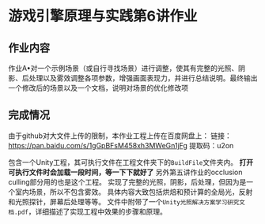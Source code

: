 # 游戏引擎原理与实践第6讲作业
## 作业内容
作业A•对一个示例场景（或自行寻找场景）进行调整，使其有完整的光照、阴影、后处理以及雾效调整各项参数，增强画面表现力，并进行总结说明。最终输出一个修改后的场景以及一个文档，说明对场景的优化修改项

## 完成情况

由于github对大文件上传的限制，本作业工程上传在百度网盘上：
链接：https://pan.baidu.com/s/1gGpBFsM458xh3MWeGn1jFg 
提取码：u2on 

包含一个Unity工程，其可执行文件在工程文件夹下的`BuildFile`文件夹内。
**打开可执行文件时会加载一段时间，等一下下就好了**
另外第五讲作业的occlusion culling部分用的也是这个工程。
实现了完整的光照，阴影，后处理，但因为是一个室内场景，所以不包含雾效。
具体内容大致包括烘焙和预计算的全局光，反射和光照探针，屏幕后处理等等。
文件中附带了一个`Unity光照解决方案学习研究文档.pdf`，详细描述了实现工程中效果的步骤和原理。
